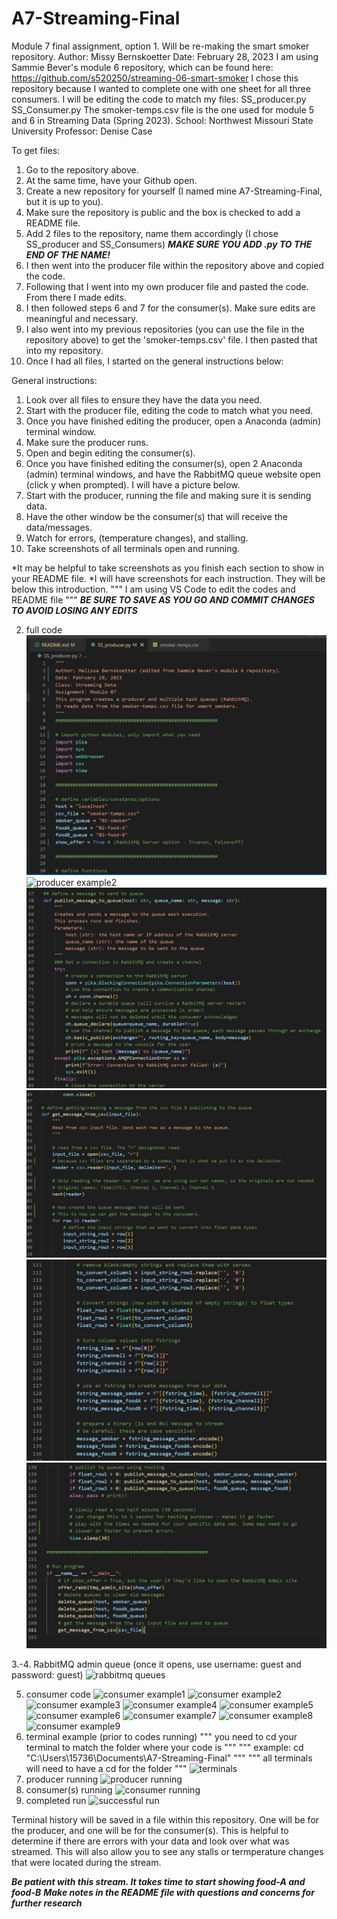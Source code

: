 # A7-Streaming-Final
Module 7 final assignment, option 1. Will be re-making the smart smoker repository.
Author: Missy Bernskoetter
Date: February 28, 2023
I am using Sammie Bever's module 6 repository, which can be found here: 
https://github.com/s520250/streaming-06-smart-smoker 
I chose this repository because I wanted to complete one with one sheet for all three consumers. 
I will be editing the code to match my files:
SS_producer.py
SS_Consumer.py
The smoker-temps.csv file is the one used for module 5 and 6 in Streaming Data (Spring 2023).
School: Northwest Missouri State University
Professor: Denise Case

To get files:
1. Go to the repository above.
2. At the same time, have your Github open.
3. Create a new repository for yourself (I named mine A7-Streaming-Final, but it is up to you).
4. Make sure the repository is public and the box is checked to add a README file.
5. Add 2 files to the repository, name them accordingly (I chose SS_producer and SS_Consumers)
   ***MAKE SURE YOU ADD .py TO THE END OF THE NAME!***
6. I then went into the producer file within the repository above and copied the code.
7. Following that I went into my own producer file and pasted the code. From there I made edits.
8. I then followed steps 6 and 7 for the consumer(s). Make sure edits are meaningful and necessary.
9. I also went into my previous repositories (you can use the file in the repository above) to get
   the 'smoker-temps.csv' file. I then pasted that into my repository.
10. Once I had all files, I started on the general instructions below:

General instructions:
1. Look over all files to ensure they have the data you need. 
2. Start with the producer file, editing the code to match what you need.
3. Once you have finished editing the producer, open a Anaconda (admin) terminal window.
4. Make sure the producer runs.
5. Open and begin editing the consumer(s).
6. Once you have finished editing the consumer(s), open 2 Anaconda (admin) terminal windows, and have
   the RabbitMQ queue website open (click y when prompted). I will have a picture below.
7. Start with the producer, running the file and making sure it is sending data.
8. Have the other window be the consumer(s) that will receive the data/messages.
9. Watch for errors, (temperature changes), and stalling.
10. Take screenshots of all  terminals open and running. 

*It may be helpful to take screenshots as you finish each section to show in your README file.
*I will have screenshots for each instruction. They will be below this introduction.
""" I am using VS Code to edit the codes and README file """
***BE SURE TO SAVE AS YOU GO AND COMMIT CHANGES TO AVOID LOSING ANY EDITS***

2. full code 
![producer example1](Producer_example1.JPG)
![producer example2](Producer_example2.JPG)
![producer example3](Producer_example3.JPG)
![producer example4](Producer_example4.JPG)
![producer example5](Producer_example5.JPG)
![producer example6](Producer_example6.JPG)

3.-4. RabbitMQ admin queue (once it opens, use username: guest and password: guest)
![rabbitmq queues](RabbitMQ_queues.JPG)

5. consumer code
![consumer example1](Consumer_example1.JPG)
![consumer example2](Consumer_example2.JPG)
![consumer example3](Consumer_example3.JPG)
![consumer example4](Consumer_example4.JPG)
![consumer example5](Consumer_example5.JPG)
![consumer example6](Consumer_example6.JPG)
![consumer example7](Consumer_example7.JPG)
![consumer example8](Consumer_example8.JPG)
![consumer example9](Consumer_example9.JPG)
6. terminal example (prior to codes running)
""" you need to cd your terminal to match the folder where your code is """
""" example: cd "C:\Users\15736\Documents\A7-Streaming-Final" """
""" all terminals will need to have a cd for the folder """
![terminals](Terminals.JPG)
7. producer running
![producer running](Producer_running.JPG)
8. consumer(s) running
![consumer running](Consumer_running.JPG)
10. completed run
![successful run](successful_run.JPG)

Terminal history will be saved in a file within this repository. One will be for the producer,
and one will be for the consumer(s). This is helpful to determine if there are errors with your
data and look over what was streamed. This will also allow you to see any stalls or termperature 
changes that were located during the stream.

***Be patient with this stream. It takes time to start showing food-A and food-B***
***Make notes in the README file with questions and concerns for further research***

